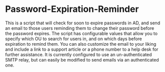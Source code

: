 # Password-Expiration-Reminder
This is a script that will check for soon to expire passwords in AD, and send an email to those users reminding them to change their password before the password expires. The script has configurable values that allow you to specify which OU to search for users in, and on which days before expiration to remind them. You can also customize the email to your liking and include a link to a support article or a phone number to a help desk for further assistance. It is currently configured to use an un-authenticated SMTP relay, but can easily be modified to send emails via an authenticated one.
